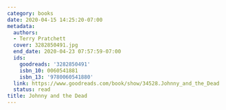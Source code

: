 ```yaml
---
category: books
date: 2020-04-15 14:25:20-07:00
metadata:
  authors:
  - Terry Pratchett
  cover: 3282850491.jpg
  end_date: 2020-04-23 07:57:59-07:00
  ids:
    goodreads: '3282850491'
    isbn_10: 0060541881
    isbn_13: '9780060541880'
  link: https://www.goodreads.com/book/show/34528.Johnny_and_the_Dead
  status: read
title: Johnny and the Dead
---
```

